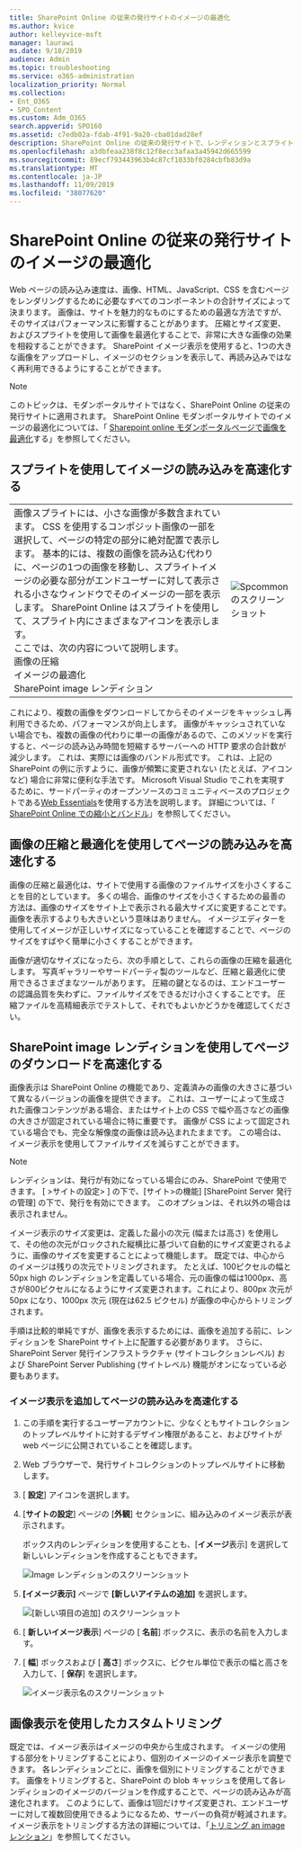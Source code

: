 ```yaml
---
title: SharePoint Online の従来の発行サイトのイメージの最適化
ms.author: kvice
author: kelleyvice-msft
manager: laurawi
ms.date: 9/18/2019
audience: Admin
ms.topic: troubleshooting
ms.service: o365-administration
localization_priority: Normal
ms.collection:
- Ent_O365
- SPO_Content
ms.custom: Adm_O365
search.appverid: SPO160
ms.assetid: c7edb02a-fdab-4f91-9a20-cba01dad28ef
description: SharePoint Online の従来の発行サイトで、レンディションとスプライトを使用してイメージのパフォーマンスを向上させる方法について説明します。
ms.openlocfilehash: a3dbfeaa238f8c12f8ecc3afaa3a45942d665599
ms.sourcegitcommit: 89ecf793443963b4c87cf1033bf0284cbfb83d9a
ms.translationtype: MT
ms.contentlocale: ja-JP
ms.lasthandoff: 11/09/2019
ms.locfileid: "38077620"
---
```

# <a name="image-optimization-for-sharepoint-online-classic-publishing-sites"></a>SharePoint Online の従来の発行サイトのイメージの最適化

Web ページの読み込み速度は、画像、HTML、JavaScript、CSS を含むページをレンダリングするために必要なすべてのコンポーネントの合計サイズによって決まります。 画像は、サイトを魅力的なものにするための最適な方法ですが、そのサイズはパフォーマンスに影響することがあります。 圧縮とサイズ変更、およびスプライトを使用して画像を最適化することで、非常に大きな画像の効果を相殺することができます。 SharePoint イメージ表示を使用すると、1つの大きな画像をアップロードし、イメージのセクションを表示して、再読み込みではなく再利用できるようにすることができます。

>[!NOTE]
>このトピックは、モダンポータルサイトではなく、SharePoint Online の従来の発行サイトに適用されます。 SharePoint Online モダンポータルサイトでのイメージの最適化については、「 [Sharepoint online モダンポータルページで画像を最適化](modern-image-optimization.md)する」を参照してください。
  
## <a name="using-sprites-to-speed-up-image-loading"></a>スプライトを使用してイメージの読み込みを高速化する

|||
|:-----|:-----|
| 画像スプライトには、小さな画像が多数含まれています。 CSS を使用するコンポジット画像の一部を選択して、ページの特定の部分に絶対配置で表示します。 基本的には、複数の画像を読み込む代わりに、ページの1つの画像を移動し、スプライトイメージの必要な部分がエンドユーザーに対して表示される小さなウィンドウでそのイメージの一部を表示します。 SharePoint Online はスプライトを使用して、スプライト内にさまざまなアイコンを表示します。  <br/>  ここでは、次の内容について説明します。  <br/>  画像の圧縮  <br/>  イメージの最適化  <br/>  SharePoint image レンディション  <br/> |![Spcommon のスクリーンショット](media/cc5cdee1-8e54-4537-9a8a-8854f4ee849f.png)|
   
これにより、複数の画像をダウンロードしてからそのイメージをキャッシュし再利用できるため、パフォーマンスが向上します。 画像がキャッシュされていない場合でも、複数の画像の代わりに単一の画像があるので、このメソッドを実行すると、ページの読み込み時間を短縮するサーバーへの HTTP 要求の合計数が減少します。 これは、実際には画像のバンドル形式です。 これは、上記の SharePoint の例に示すように、画像が頻繁に変更されない (たとえば、アイコンなど) 場合に非常に便利な手法です。 Microsoft Visual Studio でこれを実現するために、サードパーティのオープンソースのコミュニティベースのプロジェクトである[Web Essentials](https://vswebessentials.com/)を使用する方法を説明します。 詳細については、「 [SharePoint Online での縮小とバンドル](https://go.microsoft.com/fwlink/?LinkId=708698)」を参照してください。
  
## <a name="using-image-compression-and-optimization-to-speed-up-page-loading"></a>画像の圧縮と最適化を使用してページの読み込みを高速化する

画像の圧縮と最適化は、サイトで使用する画像のファイルサイズを小さくすることを目的としています。 多くの場合、画像のサイズを小さくするための最善の方法は、画像のサイズをサイト上で表示される最大サイズに変更することです。 画像を表示するよりも大きいという意味はありません。 イメージエディターを使用してイメージが正しいサイズになっていることを確認することで、ページのサイズをすばやく簡単に小さくすることができます。
  
画像が適切なサイズになったら、次の手順として、これらの画像の圧縮を最適化します。 写真ギャラリーやサードパーティ製のツールなど、圧縮と最適化に使用できるさまざまなツールがあります。 圧縮の鍵となるのは、エンドユーザーの認識品質を失わずに、ファイルサイズをできるだけ小さくすることです。 圧縮ファイルを高精細表示でテストして、それでもよいかどうかを確認してください。
  
## <a name="speed-up-page-downloads-by-using-sharepoint-image-renditions"></a>SharePoint image レンディションを使用してページのダウンロードを高速化する

画像表示は SharePoint Online の機能であり、定義済みの画像の大きさに基づいて異なるバージョンの画像を提供できます。 これは、ユーザーによって生成された画像コンテンツがある場合、またはサイト上の CSS で幅や高さなどの画像の大きさが固定されている場合に特に重要です。 画像が CSS によって固定されている場合でも、完全な解像度の画像は読み込まれたままです。 この場合は、イメージ表示を使用してファイルサイズを減らすことができます。
  
> [!NOTE]
> レンディションは、発行が有効になっている場合にのみ、SharePoint で使用できます。 [ \>サイトの設定\> ] の下で、[サイト\>の機能] [SharePoint Server 発行の管理] の下で、発行を有効にできます。 このオプションは、それ以外の場合は表示されません。
  
イメージ表示のサイズ変更は、定義した最小の次元 (幅または高さ) を使用して、その他の次元がロックされた縦横比に基づいて自動的にサイズ変更されるように、画像のサイズを変更することによって機能します。 既定では、中心からのイメージは残りの次元でトリミングされます。 たとえば、100ピクセルの幅と 50px high のレンディションを定義している場合、元の画像の幅は1000px、高さが800ピクセルになるようにサイズ変更されます。これにより、800px 次元が50px になり、1000px 次元 (現在は62.5 ピクセル) が画像の中心からトリミングされます。
  
手順は比較的単純ですが、画像を表示するためには、画像を追加する前に、レンディションを SharePoint サイト上に配置する必要があります。 さらに、SharePoint Server 発行インフラストラクチャ (サイトコレクションレベル) および SharePoint Server Publishing (サイトレベル) 機能がオンになっている必要もあります。
  
### <a name="add-an-image-rendition-to-speed-up-page-loading"></a>イメージ表示を追加してページの読み込みを高速化する
  
1. この手順を実行するユーザーアカウントに、少なくともサイトコレクションのトップレベルサイトに対するデザイン権限があること、およびサイトが web ページに公開されていることを確認します。

2. Web ブラウザーで、発行サイトコレクションのトップレベルサイトに移動します。

3. [ **設定**] アイコンを選択します。

4. [**サイトの設定**] ページの [**外観**] セクションに、組み込みのイメージ表示が表示されます。

    ボックス内のレンディションを使用することも、[**イメージ**表示] を選択して新しいレンディションを作成することもできます。

    ![Image レンディションのスクリーンショット](media/eaae0d53-657d-47ef-b687-65c5167eae4d.PNG)
  
5. **[イメージ表示]** ページで **[新しいアイテムの追加]** を選択します。

    ![[新しい項目の追加] のスクリーンショット](media/8cede22e-52bf-4d9d-99cb-162f2f6ce92b.PNG)
  
6. [ **新しいイメージ表示**] ページの [ **名前**] ボックスに、表示の名前を入力します。

7. [ **幅**] ボックスおよび [ **高さ**] ボックスに、ピクセル単位で表示の幅と高さを入力して、[ **保存**] を選択します。

    ![イメージ表示名のスクリーンショット](media/5a6119ed-c163-40df-a4db-ec629d15607d.PNG)
  
## <a name="custom-cropping-with-image-renditions"></a>画像表示を使用したカスタムトリミング

既定では、イメージ表示はイメージの中央から生成されます。 イメージの使用する部分をトリミングすることにより、個別のイメージのイメージ表示を調整できます。 各レンディションごとに、画像を個別にトリミングすることができます。 画像をトリミングすると、SharePoint の blob キャッシュを使用して各レンディションのイメージのバージョンを作成することで、ページの読み込みが高速化されます。 このようにして、画像は1回だけサイズ変更され、エンドユーザーに対して複数回使用できるようになるため、サーバーの負荷が軽減されます。 イメージ表示をトリミングする方法の詳細については、「[トリミング an image レンション](https://go.microsoft.com/fwlink/p/?LinkId=525626)」を参照してください。
  

